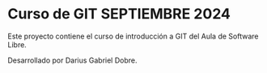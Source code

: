 # Curso de GIT SEPTIEMBRE 2024

Este proyecto contiene el curso de introducción a GIT del Aula de Software Libre.

Desarrollado por Darius Gabriel Dobre.
